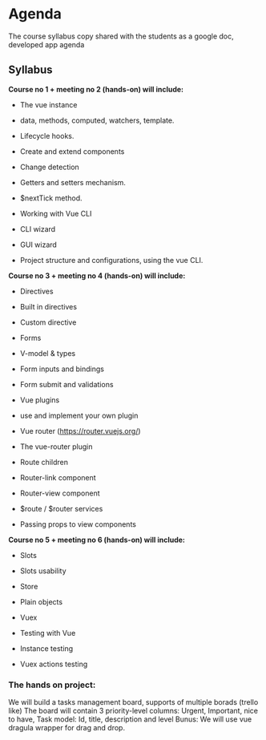 # Agenda
The course syllabus copy shared with the students as a google doc, developed app agenda 

## Syllabus

**Course no 1 + meeting no 2 (hands-on) will include:**

- The vue instance
- data, methods, computed, watchers, template.
- Lifecycle hooks.
- Create and extend components

- Change detection
- Getters and setters mechanism.
- $nextTick method.

- Working with Vue CLI
- CLI wizard
- GUI wizard

- Project structure and configurations, using the vue CLI.

**Course no 3 + meeting no 4 (hands-on) will include:**
- Directives
- Built in directives 
- Custom directive

- Forms
- V-model & types
- Form inputs and bindings
- Form submit and validations

- Vue plugins
- use and implement your own plugin 

- Vue router (https://router.vuejs.org/) 
- The vue-router plugin
- Route children
- Router-link component
- Router-view component
- $route / $router services
- Passing props to view components

**Course no 5 + meeting no 6 (hands-on) will include:**

- Slots
- Slots usability 

- Store
- Plain objects
- Vuex

- Testing with Vue
- Instance testing
- Vuex actions testing 

### The hands on project:

We will build a tasks management board, supports of multiple borads (trello like) 
The board will contain 3 priority-level columns: Urgent, Important, nice to have, 
Task model:
Id, title, description and level
Bunus: We will use vue dragula wrapper for drag and drop.

